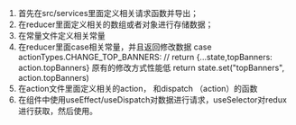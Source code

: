 1. 首先在src/services里面定义相关请求函数并导出；
2. 在reducer里面定义相关的数组或者对象进行存储数据；
3. 在常量文件定义相关常量
4. 在reducer里面case相关常量，并且返回修改数据
case actionTypes.CHANGE_TOP_BANNERS:
      // return {...state,topBanners: action.topBanners} 原有的修改方式性能低
      return state.set("topBanners", action.topBanners)
5. 在action文件里面定义相关的action， 和dispatch （action）的函数
6. 在组件中使用useEffect/useDispatch对数据进行请求，useSelector对redux进行获取，然后使用。